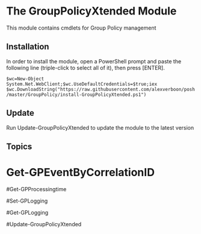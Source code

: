 # The GroupPolicyXtended Module

This module contains cmdlets for Group Policy management

## Installation
In order to install the module, open a PowerShell prompt and paste the following line (triple-click to select all of it), then press [ENTER].

`$wc=New-Object System.Net.WebClient;$wc.UseDefaultCredentials=$true;iex $wc.DownloadString("https://raw.githubusercontent.com/alexverboon/posh/master/GroupPolicy/install-GroupPolicyXtended.ps1")`

## Update
Run Update-GroupPolicyXtended to update the module to the latest version

## Topics

# Get-GPEventByCorrelationID

#Get-GPProcessingtime      

#Set-GPLogging

#Get-GPLogging              

#Update-GroupPolicyXtended 


